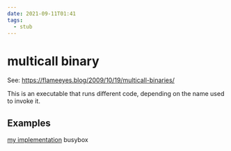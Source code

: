 ```yaml
---
date: 2021-09-11T01:41
tags: 
  - stub
---
```


# multicall binary

See: https://flameeyes.blog/2009/10/19/multicall-binaries/

This is an executable that runs different code, depending on the name used to invoke it.

## Examples

[my implementation](https://gist.github.com/kwannoel/95ded50e616e27a3112d795053ec9296)
busybox
